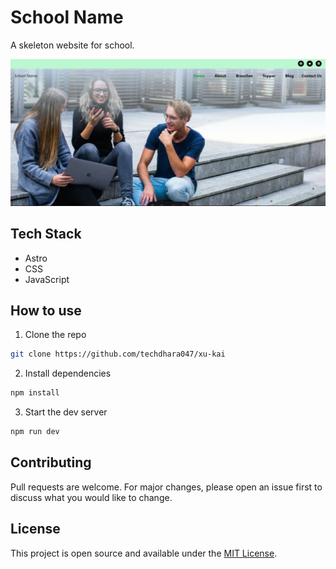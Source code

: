<!-- [Live Link](https://xu-kai.netlify.app/) -->

# School Name

A skeleton website for school.

<img src='./screenshots/1.png'>

## Tech Stack

- Astro
- CSS
- JavaScript

<!-- ## Features

- xyz
- -->

## How to use

1. Clone the repo

```bash
git clone https://github.com/techdhara047/xu-kai
```

2. Install dependencies

```bash
npm install
```

3. Start the dev server

```bash
npm run dev
```

## Contributing

Pull requests are welcome. For major changes, please open an issue first to discuss what you would like to change.

## License

This project is open source and available under the [MIT License](LICENSE).